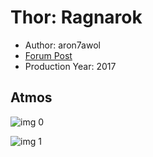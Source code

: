 # Thor: Ragnarok

* Author: aron7awol
* [Forum Post](https://www.avsforum.com/threads/bass-eq-for-filtered-movies.2995212/post-56759162)
* Production Year: 2017

## Atmos

![img 0](https://i.imgur.com/n5pCpW9.jpg)

![img 1](https://i.imgur.com/UczvnrH.jpg)

